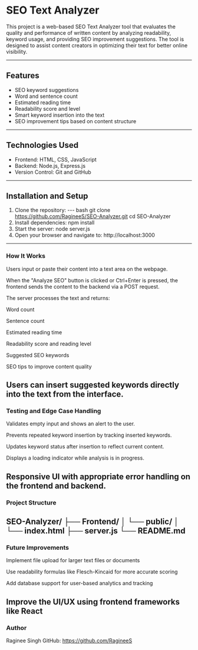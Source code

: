 # SEO Text Analyzer

This project is a web-based SEO Text Analyzer tool that evaluates the quality and performance of written content by analyzing readability, keyword usage, and providing SEO improvement suggestions. The tool is designed to assist content creators in optimizing their text for better online visibility.

---

## Features

- SEO keyword suggestions
- Word and sentence count
- Estimated reading time
- Readability score and level
- Smart keyword insertion into the text
- SEO improvement tips based on content structure

---

## Technologies Used

- Frontend: HTML, CSS, JavaScript
- Backend: Node.js, Express.js
- Version Control: Git and GitHub

---

## Installation and Setup

1. Clone the repository:
--- bash
git clone https://github.com/RagineeS/SEO-Analyzer.git
cd SEO-Analyzer
2. Install dependencies:
npm install
3. Start the server:
node server.js
4. Open your browser and navigate to:
http://localhost:3000 
-----
### How It Works
Users input or paste their content into a text area on the webpage.

When the "Analyze SEO" button is clicked or Ctrl+Enter is pressed, the frontend sends the content to the backend via a POST request.

The server processes the text and returns:

Word count

Sentence count

Estimated reading time

Readability score and reading level

Suggested SEO keywords

SEO tips to improve content quality

Users can insert suggested keywords directly into the text from the interface.
-----
### Testing and Edge Case Handling
Validates empty input and shows an alert to the user.

Prevents repeated keyword insertion by tracking inserted keywords.

Updates keyword status after insertion to reflect current content.

Displays a loading indicator while analysis is in progress.

Responsive UI with appropriate error handling on the frontend and backend.
------
### Project Structure
SEO-Analyzer/
├── Frontend/
│   └── public/
│       └── index.html
├── server.js
└── README.md
-------
### Future Improvements
Implement file upload for larger text files or documents

Use readability formulas like Flesch-Kincaid for more accurate scoring

Add database support for user-based analytics and tracking

Improve the UI/UX using frontend frameworks like React
-----
### Author
Raginee Singh
GitHub: https://github.com/RagineeS







